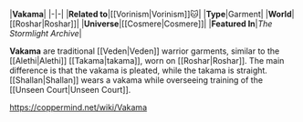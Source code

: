 |**Vakama**|
|-|-|
|**Related to**|[[Vorinism\|Vorinism]]🐱︎|
|**Type**|Garment|
|**World**|[[Roshar\|Roshar]]|
|**Universe**|[[Cosmere\|Cosmere]]|
|**Featured In**|*The Stormlight Archive*|

**Vakama** are traditional [[Veden\|Veden]] warrior garments, similar to the [[Alethi\|Alethi]] [[Takama\|takama]], worn on [[Roshar\|Roshar]]. The main difference is that the vakama is pleated, while the takama is straight.
[[Shallan\|Shallan]] wears a vakama while overseeing training of the [[Unseen Court\|Unseen Court]].



https://coppermind.net/wiki/Vakama